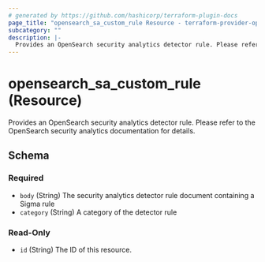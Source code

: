 ```yaml
---
# generated by https://github.com/hashicorp/terraform-plugin-docs
page_title: "opensearch_sa_custom_rule Resource - terraform-provider-opensearch"
subcategory: ""
description: |-
  Provides an OpenSearch security analytics detector rule. Please refer to the OpenSearch security analytics documentation for details.
---
```


# opensearch_sa_custom_rule (Resource)

Provides an OpenSearch security analytics detector rule. Please refer to the OpenSearch security analytics documentation for details.



<!-- schema generated by tfplugindocs -->
## Schema

### Required

- `body` (String) The security analytics detector rule document containing a Sigma rule
- `category` (String) A category of the detector rule

### Read-Only

- `id` (String) The ID of this resource.
